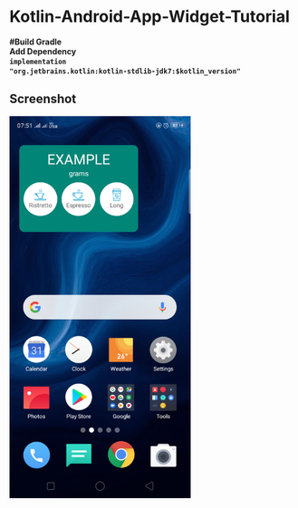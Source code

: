 # Kotlin-Android-App-Widget-Tutorial

<strong>#Build Gradle<strong><br>
Add Dependency <br>
<code>implementation "org.jetbrains.kotlin:kotlin-stdlib-jdk7:$kotlin_version"</code>

<h2>Screenshot</h2>
<img src="Capture.png" width="320px"/>
